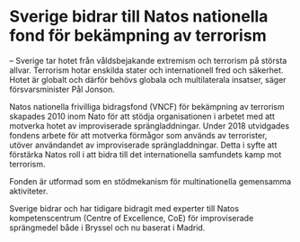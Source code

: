 # Sverige bidrar till Natos nationella fond för bekämpning av terrorism

– Sverige tar hotet från våldsbejakande extremism och terrorism på största allvar. Terrorism hotar enskilda stater och internationell fred och säkerhet. Hotet är globalt och därför behövs globala och multilaterala insatser, säger försvarsminister Pål Jonson.

Natos nationella frivilliga bidragsfond (VNCF) för bekämpning av terrorism skapades 2010 inom Nato för att stödja organisationen i arbetet med att motverka hotet av improviserade sprängladdningar. Under 2018 utvidgades fondens arbete för att motverka förmågor som används av terrorister, utöver användandet av improviserade sprängladdningar. Detta i syfte att förstärka Natos roll i att bidra till det internationella samfundets kamp mot terrorism.

Fonden är utformad som en stödmekanism för multinationella gemensamma aktiviteter.

Sverige bidrar och har tidigare bidragit med experter till Natos kompetenscentrum (Centre of Excellence, CoE) för improviserade sprängmedel både i Bryssel och nu baserat i Madrid.
